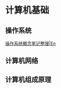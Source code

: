 # 计算机基础

## 操作系统

[操作系统概念笔记整理|En](https://www.cs.uic.edu/~jbell/CourseNotes/OperatingSystems/)

## 计算机网络

## 计算机组成原理